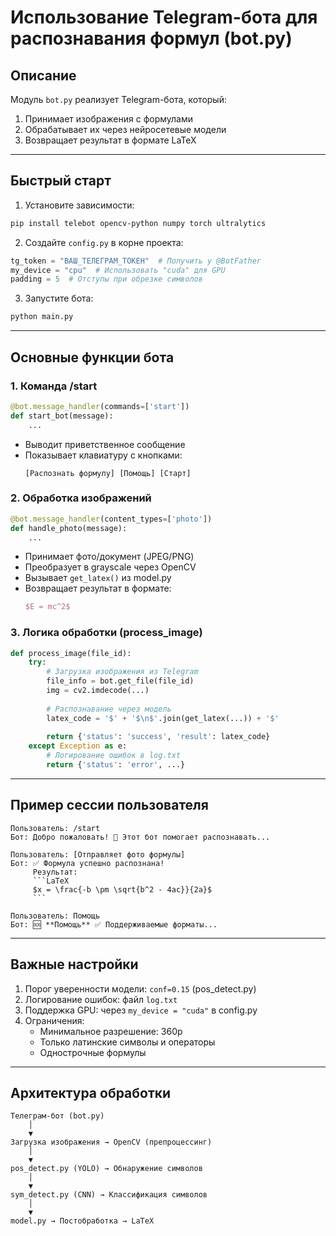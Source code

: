 # Использование Telegram-бота для распознавания формул (bot.py)

## Описание
Модуль `bot.py` реализует Telegram-бота, который:
1. Принимает изображения с формулами
2. Обрабатывает их через нейросетевые модели
3. Возвращает результат в формате LaTeX

---

## Быстрый старт
1. Установите зависимости:
```bash
pip install telebot opencv-python numpy torch ultralytics
```
2. Создайте `config.py` в корне проекта:
```python
tg_token = "ВАШ_ТЕЛЕГРАМ_ТОКЕН"  # Получить у @BotFather
my_device = "cpu"  # Использовать "cuda" для GPU
padding = 5  # Отступы при обрезке символов
```
3. Запустите бота:
```bash
python main.py
```

---

## Основные функции бота

### 1. Команда /start
```python
@bot.message_handler(commands=['start'])
def start_bot(message):
    ...
```
- Выводит приветственное сообщение
- Показывает клавиатуру с кнопками:
  ```
  [Распознать формулу] [Помощь] [Старт]
  ```

### 2. Обработка изображений
```python
@bot.message_handler(content_types=['photo'])
def handle_photo(message):
    ...
```
- Принимает фото/документ (JPEG/PNG)
- Преобразует в grayscale через OpenCV
- Вызывает `get_latex()` из model.py
- Возвращает результат в формате:
  ```latex
  $E = mc^2$
  ```

### 3. Логика обработки (process_image)
```python
def process_image(file_id):
    try:
        # Загрузка изображения из Telegram
        file_info = bot.get_file(file_id)
        img = cv2.imdecode(...)
        
        # Распознавание через модель
        latex_code = '$' + '$\n$'.join(get_latex(...)) + '$'
        
        return {'status': 'success', 'result': latex_code}
    except Exception as e:
        # Логирование ошибок в log.txt
        return {'status': 'error', ...}
```

---

## Пример сессии пользователя
```
Пользователь: /start
Бот: Добро пожаловать! 🤖 Этот бот помогает распознавать...

Пользователь: [Отправляет фото формулы]
Бот: ✅ Формула успешно распознана!
     Результат:
     ```LaTeX
     $x = \frac{-b \pm \sqrt{b^2 - 4ac}}{2a}$
     ```

Пользователь: Помощь
Бот: 🆘 **Помощь** ✅ Поддерживаемые форматы...
```

---

## Важные настройки
1. Порог уверенности модели: `conf=0.15` (pos_detect.py)
2. Логирование ошибок: файл `log.txt`
3. Поддержка GPU: через `my_device = "cuda"` в config.py
4. Ограничения:
   - Минимальное разрешение: 360p
   - Только латинские символы и операторы
   - Однострочные формулы

---

## Архитектура обработки
```
Телеграм-бот (bot.py)
    │
    ▼
Загрузка изображения → OpenCV (препроцессинг)
    │
    ▼
pos_detect.py (YOLO) → Обнаружение символов
    │
    ▼
sym_detect.py (CNN) → Классификация символов
    │
    ▼
model.py → Постобработка → LaTeX
```
